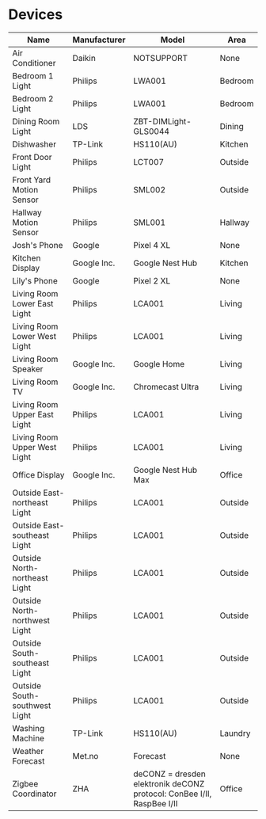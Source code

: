 # Devices

| Name                          | Manufacturer   | Model                                                                  | Area                             |
|-------------------------------|----------------|------------------------------------------------------------------------|----------------------------------|
| Air Conditioner               | Daikin         | NOTSUPPORT                                                             | None                             |
| Bedroom 1 Light               | Philips        | LWA001                                                                 | Bedroom                          |
| Bedroom 2 Light               | Philips        | LWA001                                                                 | Bedroom                          |
| Dining Room Light             | LDS            | ZBT-DIMLight-GLS0044                                                   | Dining                           |
| Dishwasher                    | TP-Link        | HS110(AU)                                                              | Kitchen                          |
| Front Door Light              | Philips        | LCT007                                                                 | Outside                          |
| Front Yard Motion Sensor      | Philips        | SML002                                                                 | Outside                          |
| Hallway Motion Sensor         | Philips        | SML001                                                                 | Hallway                          |
| Josh's Phone                  | Google         | Pixel 4 XL                                                             | None                             |
| Kitchen Display               | Google Inc.    | Google Nest Hub                                                        | Kitchen                          |
| Lily's Phone                  | Google         | Pixel 2 XL                                                             | None                             |
| Living Room Lower East Light  | Philips        | LCA001                                                                 | Living                           |
| Living Room Lower West Light  | Philips        | LCA001                                                                 | Living                           |
| Living Room Speaker           | Google Inc.    | Google Home                                                            | Living                           |
| Living Room TV                | Google Inc.    | Chromecast Ultra                                                       | Living                           |
| Living Room Upper East Light  | Philips        | LCA001                                                                 | Living                           |
| Living Room Upper West Light  | Philips        | LCA001                                                                 | Living                           |
| Office Display                | Google Inc.    | Google Nest Hub Max                                                    | Office                           |
| Outside East-northeast Light  | Philips        | LCA001                                                                 | Outside                          |
| Outside East-southeast Light  | Philips        | LCA001                                                                 | Outside                          |
| Outside North-northeast Light | Philips        | LCA001                                                                 | Outside                          |
| Outside North-northwest Light | Philips        | LCA001                                                                 | Outside                          |
| Outside South-southeast Light | Philips        | LCA001                                                                 | Outside                          |
| Outside South-southwest Light | Philips        | LCA001                                                                 | Outside                          |
| Washing Machine               | TP-Link        | HS110(AU)                                                              | Laundry                          |
| Weather Forecast              | Met.no         | Forecast                                                               | None                             |
| Zigbee Coordinator            | ZHA            | deCONZ = dresden elektronik deCONZ protocol: ConBee I/II, RaspBee I/II | Office                           |
